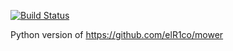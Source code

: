 [![Build Status](https://travis-ci.org/elR1co/mower-py.svg?branch=master)](https://travis-ci.org/elR1co/mower-py)

Python version of https://github.com/elR1co/mower